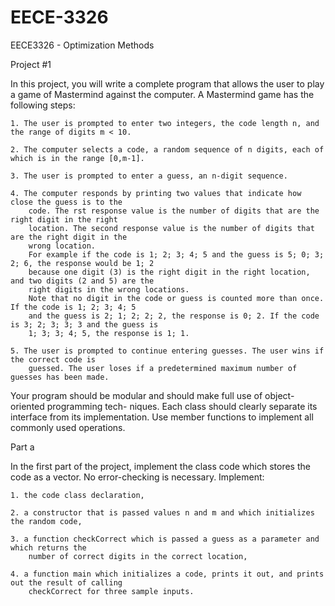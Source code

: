 EECE-3326
=========

EECE3326 - Optimization Methods

Project #1

In this project, you will write a complete program that allows the user to play a game of Mastermind
against the computer. A Mastermind game has the following steps:

	1. The user is prompted to enter two integers, the code length n, and the range of digits m < 10.

	2. The computer selects a code, a random sequence of n digits, each of which is in the range [0,m-1].

 	3. The user is prompted to enter a guess, an n-digit sequence.

	4. The computer responds by printing two values that indicate how close the guess is to the
		code. The rst response value is the number of digits that are the right digit in the right
		location. The second response value is the number of digits that are the right digit in the
		wrong location.
		For example if the code is 1; 2; 3; 4; 5 and the guess is 5; 0; 3; 2; 6, the response would be 1; 2
		because one digit (3) is the right digit in the right location, and two digits (2 and 5) are the
		right digits in the wrong locations.
		Note that no digit in the code or guess is counted more than once. If the code is 1; 2; 3; 4; 5
		and the guess is 2; 1; 2; 2; 2, the response is 0; 2. If the code is 3; 2; 3; 3; 3 and the guess is
		1; 3; 3; 4; 5, the response is 1; 1.

	5. The user is prompted to continue entering guesses. The user wins if the correct code is
		guessed. The user loses if a predetermined maximum number of guesses has been made.

Your program should be modular and should make full use of object-oriented programming tech-
niques. Each class should clearly separate its interface from its implementation. Use member
functions to implement all commonly used operations.

Part a

In the first part of the project, implement the class code which stores the code as a vector. No
error-checking is necessary. Implement:

	1. the code class declaration,

	2. a constructor that is passed values n and m and which initializes the random code,

	3. a function checkCorrect which is passed a guess as a parameter and which returns the
		number of correct digits in the correct location,

	4. a function main which initializes a code, prints it out, and prints out the result of calling
		checkCorrect for three sample inputs.
